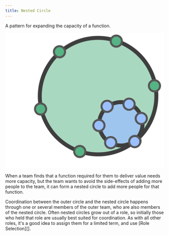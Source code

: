 ```yaml
---
title: Nested Circle
---
```



A pattern for expanding the capacity of a function.

![](img/structural-patterns/nested-circle.png)

When a team finds that a function required for them to deliver value needs more capacity, but the team wants to avoid the side-effects of adding more people to the team, it can form a nested circle to add more people for that function. 

Coordination between the outer circle and the nested circle happens through one or several members of the outer team, who are also members of the nested circle. Often nested circles grow out of a role, so initially those who held that role are usually best suited for coordination. As with all other roles, it's a good idea to assign them for a limited term, and use [Role Selection][].
